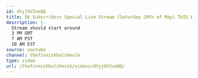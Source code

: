 ```yaml
---
id: dYyjUV3veQQ
title: 5K Subscribers Special Live Stream (Saturday 20th of May) THIS WEEKEND
description: |-
  Stream should start around
  3 PM GMT
  7 AM PST
  10 AM EST
source: youtube
channel: thefinnishbolshevik
type: video
url: /thefinnishbolshevik/videos/dYyjUV3veQQ/
---
```


